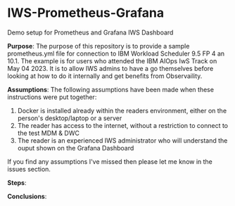 # IWS-Prometheus-Grafana
 Demo setup for Prometheus and Grafana IWS Dashboard

 **Purpose**:
The purpose of this repository is to provide a sample prometheus.yml file for connection to IBM Workload Scheduler 9.5 FP 4 an 10.1. The example is for users who attended the IBM AIOps IwS  Track on May 04 2023. It is to allow IWS admins to have a go themselves before looking at how to do it internally and get benefits from Observaility.

 **Assumptions**:
The following assumptions have been made when these instructions were put together:
1. Docker is installed already within the readers environment, either on the person's desktop/laptop or a server
2. The reader has access to the internet, without a restriction to connect to the test MDM & DWC
3. The reader is an experienced IWS administrator who will understand the ouput shown on the Grafana Dashboard

If you find any assumptions I've missed then please let me know in the issues section.

 **Steps**:

 **Conclusions**:

